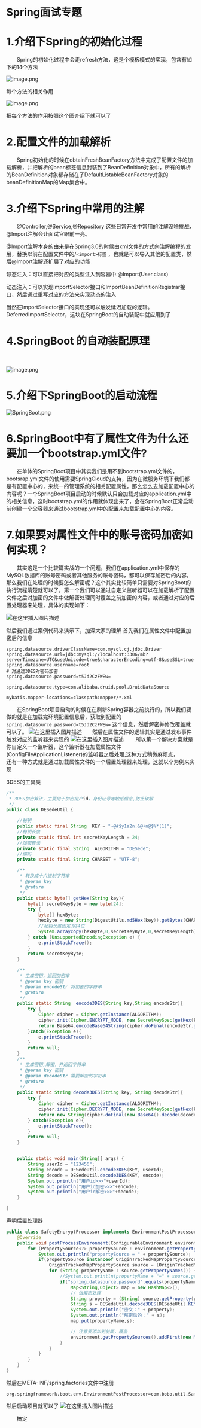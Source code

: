 # Spring面试专题

# 1.介绍下Spring的初始化过程

&emsp;&emsp;Spring的初始化过程中会走refresh方法，这是个模板模式的实现，包含有如下的14个方法

![image.png](https://fynotefile.oss-cn-zhangjiakou.aliyuncs.com/fynote/1462/1648877365000/49095613fd85496aa8daeff55da04425.png)

每个方法的相关作用

![image.png](https://fynotefile.oss-cn-zhangjiakou.aliyuncs.com/fynote/1462/1648877365000/b15b3ca64abe4bbb8066973afe27270c.png)

把每个方法的作用按照这个图介绍下就可以了

# 2.配置文件的加载解析

&emsp;&emsp;Spring初始化的时候在obtainFreshBeanFactory方法中完成了配置文件的加载解析，并把解析的bean标签信息封装到了BeanDefinition对象中，所有的解析的BeanDefinition对象都存储在了DefaultListableBeanFactory对象的beanDefinitionMap的Map集合中。

# 3.介绍下Spring中常用的注解

&emsp;&emsp;@Controller,@Service,@Repository 这些日常开发中常用的注解没啥挑战，@Import注解会让面试官眼前一亮。

@Import注解本身的由来是在Spring3.0的时候由xml文件的方式向注解编程的发展，替换以前在配置文件中的/`<import>标签` ，也就是可以导入其他的配置类，然后@Import注解还扩展了对应的功能

静态注入：可以直接把对应的类型注入到容器中:@Import(User.class)

动态注入：可以实现ImportSelector接口和ImportBeanDefinitionRegistrar接口，然后通过重写对应的方法来实现动态的注入

当然在ImportSelector接口的实现还可以触发延迟加载的逻辑。DeferredImportSelector，这块在SpringBoot的自动装配中就应用到了


# 4.SpringBoot 的自动装配原理

&emsp;&emsp;

![image.png](https://fynotefile.oss-cn-zhangjiakou.aliyuncs.com/fynote/1462/1648877365000/48daa416341d4a5a9a3369395a3e527f.png)



# 5.介绍下SpringBoot的启动流程

![SpringBoot.png](https://fynotefile.oss-cn-zhangjiakou.aliyuncs.com/fynote/1462/1648877365000/9d454c37dd3a420e9a0e5c461e9a99ca.png)


# 6.SpringBoot中有了属性文件为什么还要加一个bootstrap.yml文件?

&emsp;&emsp;在单体的SpringBoot项目中其实我们是用不到bootstrap.yml文件的，bootsrap.yml文件的使用需要SpringCloud的支持，因为在微服务环境下我们都是有配置中心的，来统一的管理系统的相关配置属性，那么怎么去加载配置中心的内容呢？一个SpringBoot项目启动的时候默认只会加载对应的application.yml中的相关信息，这时bootstrap.yml的作用就体现出来了，会在SpringBoot正常启动前创建一个父容器来通过bootstrap.yml中的配置来加载配置中心的内容。


# 7.如果要对属性文件中的账号密码加密如何实现？

&emsp;&emsp;其实这是一个比较篇实战的一个问题，我们在application.yml中保存的MySQL数据库的账号密码或者其他服务的账号密码，都可以保存加密后的内容，那么我们在处理的时候要怎么解密呢？这个其实比较简单只需要对SpringBoot的执行流程清楚就可以了，第一个我们可以通过自定义监听器可以在加载解析了配置文件之后对加密的文件中做解密处理同时覆盖之前加密的内容，或者通过对应的后置处理器来处理，具体的实现如下：


![在这里插入图片描述](https://img-blog.csdnimg.cn/457ab5a2fd124ff988e10b2af6209811.png)

然后我们通过案例代码来演示下，加深大家的理解
首先我们在属性文件中配置加密后的信息

```properties
spring.datasource.driverClassName=com.mysql.cj.jdbc.Driver
spring.datasource.url=jdbc:mysql://localhost:3306/mb?serverTimezone=UTC&useUnicode=true&characterEncoding=utf-8&useSSL=true
spring.datasource.username=root
# 对通过3DES对密码加密
spring.datasource.password=t5Jd2CzFWEw=

spring.datasource.type=com.alibaba.druid.pool.DruidDataSource

mybatis.mapper-locations=classpath:mapper/*.xml
```

&emsp;&emsp;在SpringBoot项目启动的时候在在刷新Spring容器之前执行的，所以我们要做的就是在加载完环境配置信息后，获取到配置的 `spring.datasource.password=t5Jd2CzFWEw=` 这个信息，然后解密并修改覆盖就可以了。
![在这里插入图片描述](https://img-blog.csdnimg.cn/56ead524284e4317b40700fa7170e7b9.png)&emsp;&emsp;然后在属性文件的逻辑其实是通过发布事件触发对应的监听器来实现的
![在这里插入图片描述](https://img-blog.csdnimg.cn/795454a61a254cb388b86b308f0b89e3.png)
&emsp;&emsp;所以第一个解决方案就是你自定义一个监听器，这个监听器在加载属性文件(ConfigFileApplicationListener)的监听器之后处理,这种方式稍微麻烦点，
&emsp;&emsp;还有一种方式就是通过加载属性文件的一个后置处理器来处理，这就以个为例来实现

3DES的工具类

```java
/**
 * 3DES加密算法，主要用于加密用户id，身份证号等敏感信息,防止破解
 */
public class DESedeUtil {

    //秘钥
    public static final String  KEY = "~@#$y1a2n.&@+n@$%*(1)";
    //秘钥长度
    private static final int secretKeyLength = 24;
    //加密算法
    private static final String  ALGORITHM = "DESede";
    //编码
    private static final String CHARSET = "UTF-8";

    /**
     * 转换成十六进制字符串
     * @param key
     * @return
     */
    public static byte[] getHex(String key){
        byte[] secretKeyByte = new byte[24];
        try {
            byte[] hexByte;
            hexByte = new String(DigestUtils.md5Hex(key)).getBytes(CHARSET);
            //秘钥长度固定为24位
            System.arraycopy(hexByte,0,secretKeyByte,0,secretKeyLength);
        } catch (UnsupportedEncodingException e) {
            e.printStackTrace();
        }
        return secretKeyByte;
    }

    /**
     * 生成密钥，返回加密串
     * @param key 密钥
     * @param encodeStr 将加密的字符串
     * @return
     */
    public static String  encode3DES(String key,String encodeStr){
        try {
            Cipher cipher = Cipher.getInstance(ALGORITHM);
            cipher.init(Cipher.ENCRYPT_MODE, new SecretKeySpec(getHex(key), ALGORITHM));
            return Base64.encodeBase64String(cipher.doFinal(encodeStr.getBytes(CHARSET)));
        }catch(Exception e){
            e.printStackTrace();
        }
        return null;
    }
    /**
     * 生成密钥,解密，并返回字符串
     * @param key 密钥
     * @param decodeStr 需要解密的字符串
     * @return
     */
    public static String decode3DES(String key, String decodeStr){
        try {
            Cipher cipher = Cipher.getInstance(ALGORITHM);
            cipher.init(Cipher.DECRYPT_MODE, new SecretKeySpec(getHex(key),ALGORITHM));
            return new String(cipher.doFinal(new Base64().decode(decodeStr)),CHARSET);
        } catch(Exception e){
            e.printStackTrace();
        }
        return null;
    }


    public static void main(String[] args) {
        String userId = "123456";
        String encode = DESedeUtil.encode3DES(KEY, userId);
        String decode = DESedeUtil.decode3DES(KEY, encode);
        System.out.println("用户id>>>"+userId);
        System.out.println("用户id加密>>>"+encode);
        System.out.println("用户id解密>>>"+decode);
    }

}
```

声明后置处理器

```java
public class SafetyEncryptProcessor implements EnvironmentPostProcessor {
    @Override
    public void postProcessEnvironment(ConfigurableEnvironment environment, SpringApplication application) {
        for (PropertySource<?> propertySource : environment.getPropertySources()) {
            System.out.println("propertySource = " + propertySource);
            if(propertySource instanceof OriginTrackedMapPropertySource){
                OriginTrackedMapPropertySource source = (OriginTrackedMapPropertySource) propertySource;
                for (String propertyName : source.getPropertyNames()) {
                    //System.out.println(propertyName + "=" + source.getProperty(propertyName));
                    if("spring.datasource.password".equals(propertyName)){
                        Map<String,Object> map = new HashMap<>();
                        // 做解密处理
                        String property = (String) source.getProperty(propertyName);
                        String s = DESedeUtil.decode3DES(DESedeUtil.KEY, property);
                        System.out.println("密文：" + property);
                        System.out.println("解密后的：" + s);
                        map.put(propertyName,s);

                        // 注意要添加到前面，覆盖
                        environment.getPropertySources().addFirst(new MapPropertySource(propertyName,map));
                    }
                }
            }
        }
    }
}
```

然后在META-INF/spring.factories文件中注册

```properties
org.springframework.boot.env.EnvironmentPostProcessor=com.bobo.util.SafetyEncryptProcessor
```

然后启动项目就可以了
![在这里插入图片描述](https://img-blog.csdnimg.cn/970447b8998445abb81d6b9b407bde6b.png)

&emsp;&emsp;搞定
